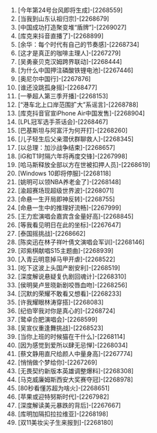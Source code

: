
1. [今年第24号台风即将生成]-[2268559]
1. [当我到山东认祖归宗]-[2268679]
1. [中国成功打造聚变堆“盾牌”]-[2269027]
1. [库克来抖音直播了]-[2268899]
1. [余华：每个时代有自己的节奏感]-[2268734]
1. [这才是真正的咖啡主理人]-[2267279]
1. [吴勇豪贝克汉姆跨界联动]-[2268444]
1. [为什么中国押注磷酸铁锂电池]-[2267446]
1. [奥尼尔中国行]-[2267876]
1. [谁还没跳孤身摇]-[2268477]
1. [一拳超人第三季开播]-[2268153]
1. [“港车北上口岸范围扩大”系谣言]-[2268788]
1. [库克抖音官宣iPhone Air中国发售]-[2268904]
1. [LPL冠军选手茶话会]-[2268467]
1. [巴基斯坦与阿富汗为何开打]-[2268260]
1. [儿子轻生后父亲潜伏群聊救人]-[2268345]
1. [以总理：加沙战争结束]-[2268657]
1. [iG和T1时隔六年将再度交锋]-[2267998]
1. [哈马斯释放全部以方在世被扣押人员]-[2268619]
1. [Windows 10即将停服]-[2268118]
1. [姚明可以领NBA养老金了]-[2268148]
1. [渝超赛场现超级世界波]-[2268071]
1. [命悬一生开局即神反转]-[2268755]
1. [命悬一生中的推理好流畅]-[2267999]
1. [王力宏演唱会嘉宾含金量好高]-[2268845]
1. [等我看见明日在此的坐标]-[2267647]
1. [泰国摇挑战]-[2268662]
1. [陈奕迅在林子祥叶倩文演唱会军训]-[2268146]
1. [邓紫棋献唱S15主题曲]-[2268939]
1. [入青云明意掉马甲开虐]-[2268522]
1. [吃下这波上头国产剧安利]-[2268519]
1. [深度解说悬疑复仇剧回魂计]-[2268310]
1. [侯明昊卢昱晓新剧咬唇血吻]-[2268256]
1. [沉默的荣耀不敢看又想看]-[2268233]
1. [许我耀眼林涛穿搭]-[2268083]
1. [纪伯宰我对你是真心的]-[2268724]
1. [鹭卓合肥演唱会]-[2268599]
1. [吴宣仪重逢舞挑战]-[2268523]
1. [当你上班的时候猫在干什么]-[2268114]
1. [因为感觉到爱所以肆无忌惮]-[2268034]
1. [蔡文静用直尺给颜人中量身高]-[2267774]
1. [悄悄做个梦给你]-[2267269]
1. [无畏契约新版本英雄调整爆料]-[2268308]
1. [马克威廉姆斯西安大奖赛夺冠]-[2268978]
1. [80秒看懂苏超为啥火]-[2268651]
1. [苹果或迎特努斯时代]-[2267982]
1. [深度解读美元暴跌的背后]-[2267667]
1. [库明加隔扣拉拉维亚]-[2268198]
1. [双11美妆尖子生来报到]-[2268180]